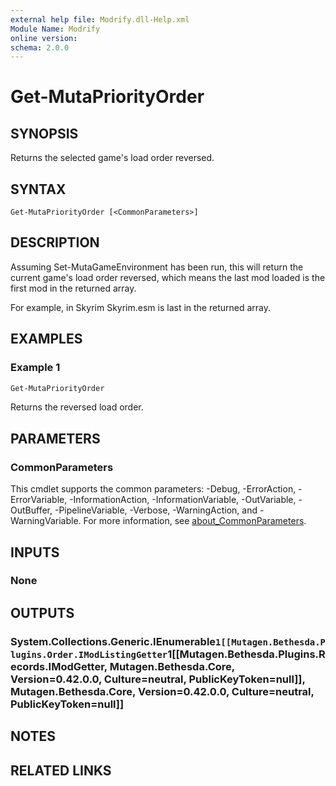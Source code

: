 ```yaml
---
external help file: Modrify.dll-Help.xml
Module Name: Modrify
online version:
schema: 2.0.0
---
```


# Get-MutaPriorityOrder

## SYNOPSIS
Returns the selected game's load order reversed.

## SYNTAX

```
Get-MutaPriorityOrder [<CommonParameters>]
```

## DESCRIPTION
Assuming Set-MutaGameEnvironment has been run, this will return the current game's load order reversed, which means the last mod loaded is the first mod in the returned array.

For example, in Skyrim Skyrim.esm is last in the returned array.

## EXAMPLES

### Example 1
```powershell
Get-MutaPriorityOrder
```

Returns the reversed load order.

## PARAMETERS

### CommonParameters
This cmdlet supports the common parameters: -Debug, -ErrorAction, -ErrorVariable, -InformationAction, -InformationVariable, -OutVariable, -OutBuffer, -PipelineVariable, -Verbose, -WarningAction, and -WarningVariable. For more information, see [about_CommonParameters](http://go.microsoft.com/fwlink/?LinkID=113216).

## INPUTS

### None

## OUTPUTS

### System.Collections.Generic.IEnumerable`1[[Mutagen.Bethesda.Plugins.Order.IModListingGetter`1[[Mutagen.Bethesda.Plugins.Records.IModGetter, Mutagen.Bethesda.Core, Version=0.42.0.0, Culture=neutral, PublicKeyToken=null]], Mutagen.Bethesda.Core, Version=0.42.0.0, Culture=neutral, PublicKeyToken=null]]

## NOTES

## RELATED LINKS
